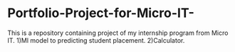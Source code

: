 # Portfolio-Project-for-Micro-IT-
This is a repository containing  project of my internship program from Micro IT.
1)Ml model to predicting student placement.
2)Calculator.
